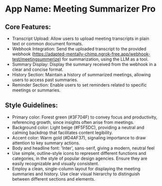 # **App Name**: Meeting Summarizer Pro

## Core Features:

- Transcript Upload: Allow users to upload meeting transcripts in plain text or common document formats.
- Webhook Integration: Send the uploaded transcript to the provided webhook (https://adapted-mentally-chimp.ngrok-free.app/webhook-test/meetingsummerize) for summarization, using the LLM as a tool.
- Summary Display: Display the summary received from the webhook in a clear and concise format.
- History Section: Maintain a history of summarized meetings, allowing users to access past summaries.
- Reminder Section: Enable users to set reminders related to specific meetings or summaries.

## Style Guidelines:

- Primary color: Forest green (#3F704F) to convey focus and productivity, referencing growth, since insights often arise from meetings.
- Background color: Light beige (#F5F5DC), providing a neutral and calming backdrop that facilitates content legibility.
- Accent color: Warm gold (#D4AF37), signaling importance to draw attention to key summary actions.
- Body and headline font: 'Inter', sans-serif, giving a modern, neutral feel
- Use simple, outline-style icons to represent different functions and categories, in the style of popular design agencies. Ensure they are easily recognizable and visually consistent.
- Employ a clean, single-column layout for displaying the meeting summaries and history. Use clear visual hierarchy to distinguish between different sections and elements.